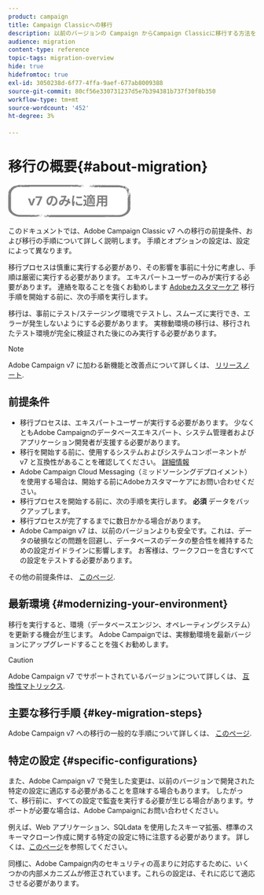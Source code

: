 ```yaml
---
product: campaign
title: Campaign Classicへの移行
description: 以前のバージョンの Campaign からCampaign Classicに移行する方法を説明します
audience: migration
content-type: reference
topic-tags: migration-overview
hide: true
hidefromtoc: true
exl-id: 3050238d-6f77-4ffa-9aef-677ab8009388
source-git-commit: 80cf56e330731237d5e7b394381b737f30f8b350
workflow-type: tm+mt
source-wordcount: '452'
ht-degree: 3%

---
```


# 移行の概要{#about-migration}

![](../../assets/v7-only.svg)

このドキュメントでは、Adobe Campaign Classic v7 への移行の前提条件、および移行の手順について詳しく説明します。 手順とオプションの設定は、設定によって異なります。

移行プロセスは慎重に実行する必要があり、その影響を事前に十分に考慮し、手順は厳密に実行する必要があります。 エキスパートユーザーのみが実行する必要があります。 連絡を取ることを強くお勧めします [Adobeカスタマーケア](https://helpx.adobe.com/jp/enterprise/admin-guide.html/enterprise/using/support-for-experience-cloud.ug.html) 移行手順を開始する前に、次の手順を実行します。

移行は、事前にテスト/ステージング環境でテストし、スムーズに実行でき、エラーが発生しないようにする必要があります。 実稼動環境の移行は、移行されたテスト環境が完全に検証された後にのみ実行する必要があります。

>[!NOTE]
>
>Adobe Campaign v7 に加わる新機能と改善点について詳しくは、 [リリースノート](../../rn/using/latest-release.md).


## 前提条件

* 移行プロセスは、エキスパートユーザーが実行する必要があります。 少なくともAdobe Campaignのデータベースエキスパート、システム管理者およびアプリケーション開発者が支援する必要があります。
* 移行を開始する前に、使用するシステムおよびシステムコンポーネントが v7 と互換性があることを確認してください。 [詳細情報](../../rn/using/compatibility-matrix.md)
* Adobe Campaign Cloud Messaging（ミッドソーシングデプロイメント）を使用する場合は、開始する前にAdobeカスタマーケアにお問い合わせください。
* 移行プロセスを開始する前に、次の手順を実行します。 **必須** データをバックアップします。
* 移行プロセスが完了するまでに数日かかる場合があります。
* Adobe Campaign v7 は、以前のバージョンよりも安全です。これは、データの破損などの問題を回避し、データベースのデータの整合性を維持するための設定ガイドラインに影響します。 お客様は、ワークフローを含むすべての設定をテストする必要があります。

その他の前提条件は、 [このページ](../../migration/using/before-starting-migration.md).


## 最新環境 {#modernizing-your-environment}

移行を実行すると、環境（データベースエンジン、オペレーティングシステム）を更新する機会が生じます。 Adobe Campaignでは、実稼動環境を最新バージョンにアップグレードすることを強くお勧めします。

>[!CAUTION]
>
>Adobe Campaign v7 でサポートされているバージョンについて詳しくは、 [互換性マトリックス](../../rn/using/compatibility-matrix.md).

## 主要な移行手順 {#key-migration-steps}

Adobe Campaign v7 への移行の一般的な手順について詳しくは、 [このページ](../../migration/using/before-starting-migration.md).


## 特定の設定 {#specific-configurations}

また、Adobe Campaign v7 で発生した変更は、以前のバージョンで開発された特定の設定に適応する必要があることを意味する場合もあります。 したがって、移行前に、すべての設定で監査を実行する必要が生じる場合があります。サポートが必要な場合は、Adobe Campaignにお問い合わせください。

例えば、Web アプリケーション、SQLdata を使用したスキーマ拡張、標準のスキーマクローン作成に関する特定の設定に特に注意する必要があります。 詳しくは、[このページ](../../migration/using/configuring-your-platform.md)を参照してください。

同様に、Adobe Campaign内のセキュリティの高まりに対応するために、いくつかの内部メカニズムが修正されています。これらの設定は、それに応じて適応させる必要があります。

